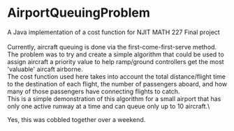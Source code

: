 # AirportQueuingProblem
A Java implementation of a cost function for NJIT MATH 227 Final project\
\
Currently, aircraft queuing is done via the first-come-first-serve method.\
The problem was to try and create a simple algorithm that could be used to assign aircraft a priority value to help ramp/ground controllers get the most 'valuable' aircaft airborne.\
The cost function used here takes into account the total distance/flight time to the destination of each flight, the number of passengers aboard, and how many of those passengers have connecting flights to catch.\
This is a simple demonstration of this algorithm for a small airport that has only one active runway at a time and can queue only up to 10 aircraft.\

Yes, this was cobbled together over a weekend.
